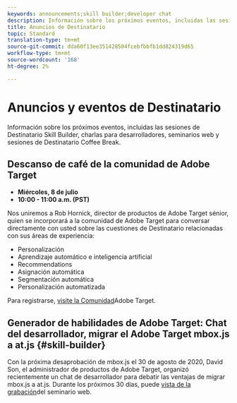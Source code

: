 ```yaml
---
keywords: announcements;skill builder;developer chat
description: Información sobre los próximos eventos, incluidas las sesiones de Destinatario Skill Builder, charlas para desarrolladores, seminarios web y sesiones de Destinatario Coffee Break.
title: Anuncios de Destinatario
topic: Standard
translation-type: tm+mt
source-git-commit: dda60f13ee351428504fcebfbbfb1dd824319d65
workflow-type: tm+mt
source-wordcount: '168'
ht-degree: 2%

---
```



# Anuncios y eventos de Destinatario

Información sobre los próximos eventos, incluidas las sesiones de Destinatario Skill Builder, charlas para desarrolladores, seminarios web y sesiones de Destinatario Coffee Break.

## Descanso de café de la comunidad de Adobe Target

* **Miércoles, 8 de julio**
* **10:00 - 11:00 a.m. (PST)**

Nos uniremos a Rob Hornick, director de productos de Adobe Target sénior, quien se incorporará a la comunidad de Adobe Target para conversar directamente con usted sobre las cuestiones de Destinatario relacionadas con sus áreas de experiencia:

* Personalización
* Aprendizaje automático e inteligencia artificial
* Recommendations
* Asignación automática
* Segmentación automática
* Personalización automatizada

Para registrarse, [visite la Comunidad](https://experienceleaguecommunities.adobe.com/t5/adobe-target-discussions/at-community-q-amp-a-coffee-break-7-8-rob-hornick-adobe-target/td-p/369558)Adobe Target.

## Generador de habilidades de Adobe Target: Chat del desarrollador, migrar el Adobe Target mbox.js a at.js {#skill-builder}

Con la próxima desaprobación de mbox.js el 30 de agosto de 2020, David Son, el administrador de productos de Adobe Target, organizó recientemente un chat de desarrollador para debatir las ventajas de migrar mbox.js a at.js. Durante los próximos 30 días, puede [vista de la grabación](https://seminars.adobeconnect.com/ptdo6mfo6qn6/?proto=true)del seminario web.